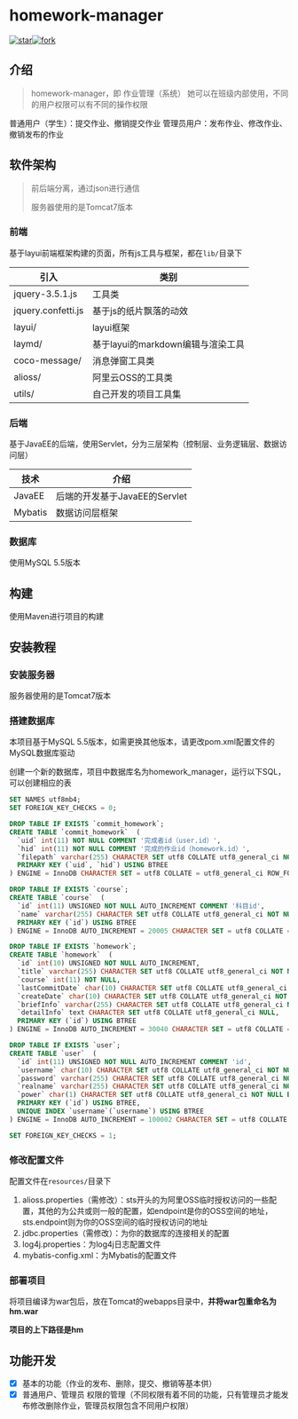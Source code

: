 # homework-manager

[![star](https://gitee.com/qkmango/homework-manager/badge/star.svg?theme=dark)](https://gitee.com/qkmango/homework-manager/stargazers)[![fork](https://gitee.com/qkmango/homework-manager/badge/fork.svg?theme=dark)](https://gitee.com/qkmango/homework-manager/members)


## 介绍
> homework-manager，即 作业管理（系统）
> 她可以在班级内部使用，不同的用户权限可以有不同的操作权限

普通用户（学生）：提交作业、撤销提交作业
管理员用户：发布作业、修改作业、撤销发布的作业

## 软件架构
> 前后端分离，通过json进行通信
>
> 服务器使用的是Tomcat7版本

### 前端

基于layui前端框架构建的页面，所有js工具与框架，都在`lib/`目录下

| 引入               | 类别                              |
| ------------------ | --------------------------------- |
| jquery-3.5.1.js    | 工具类                            |
| jquery.confetti.js | 基于js的纸片飘落的动效            |
| layui/             | layui框架                         |
| laymd/             | 基于layui的markdown编辑与渲染工具 |
| coco-message/      | 消息弹窗工具类                    |
| alioss/            | 阿里云OSS的工具类                 |
| utils/             | 自己开发的项目工具集              |

### 后端

基于JavaEE的后端，使用Servlet，分为三层架构（控制层、业务逻辑层、数据访问层）

| 技术    | 介绍                          |
| ------- | ----------------------------- |
| JavaEE  | 后端的开发基于JavaEE的Servlet |
| Mybatis | 数据访问层框架                |

### 数据库

使用MySQL 5.5版本



## 构建

使用Maven进行项目的构建



## 安装教程

### 安装服务器

服务器使用的是Tomcat7版本



### 搭建数据库

本项目基于MySQL 5.5版本，如需更换其他版本，请更改pom.xml配置文件的MySQL数据库驱动

创建一个新的数据库，项目中数据库名为homework_manager，运行以下SQL，可以创建相应的表

````sql
SET NAMES utf8mb4;
SET FOREIGN_KEY_CHECKS = 0;

DROP TABLE IF EXISTS `commit_homework`;
CREATE TABLE `commit_homework`  (
  `uid` int(11) NOT NULL COMMENT '完成者id（user.id）',
  `hid` int(11) NOT NULL COMMENT '完成的作业id（homework.id）',
  `filepath` varchar(255) CHARACTER SET utf8 COLLATE utf8_general_ci NOT NULL COMMENT '作业文件的链接',
  PRIMARY KEY (`uid`, `hid`) USING BTREE
) ENGINE = InnoDB CHARACTER SET = utf8 COLLATE = utf8_general_ci ROW_FORMAT = Compact;

DROP TABLE IF EXISTS `course`;
CREATE TABLE `course`  (
  `id` int(11) UNSIGNED NOT NULL AUTO_INCREMENT COMMENT '科目id',
  `name` varchar(255) CHARACTER SET utf8 COLLATE utf8_general_ci NOT NULL COMMENT '科目名',
  PRIMARY KEY (`id`) USING BTREE
) ENGINE = InnoDB AUTO_INCREMENT = 20005 CHARACTER SET = utf8 COLLATE = utf8_general_ci ROW_FORMAT = Compact;

DROP TABLE IF EXISTS `homework`;
CREATE TABLE `homework`  (
  `id` int(10) UNSIGNED NOT NULL AUTO_INCREMENT,
  `title` varchar(255) CHARACTER SET utf8 COLLATE utf8_general_ci NOT NULL,
  `course` int(11) NOT NULL,
  `lastCommitDate` char(10) CHARACTER SET utf8 COLLATE utf8_general_ci NOT NULL,
  `createDate` char(10) CHARACTER SET utf8 COLLATE utf8_general_ci NOT NULL,
  `briefInfo` varchar(255) CHARACTER SET utf8 COLLATE utf8_general_ci NOT NULL,
  `detailInfo` text CHARACTER SET utf8 COLLATE utf8_general_ci NULL,
  PRIMARY KEY (`id`) USING BTREE
) ENGINE = InnoDB AUTO_INCREMENT = 30040 CHARACTER SET = utf8 COLLATE = utf8_general_ci ROW_FORMAT = Compact;

DROP TABLE IF EXISTS `user`;
CREATE TABLE `user`  (
  `id` int(11) UNSIGNED NOT NULL AUTO_INCREMENT COMMENT 'id',
  `username` char(10) CHARACTER SET utf8 COLLATE utf8_general_ci NOT NULL COMMENT '用户名（唯一）',
  `password` varchar(255) CHARACTER SET utf8 COLLATE utf8_general_ci NOT NULL COMMENT '密码',
  `realname` varchar(255) CHARACTER SET utf8 COLLATE utf8_general_ci NOT NULL COMMENT '真实名',
  `power` char(1) CHARACTER SET utf8 COLLATE utf8_general_ci NOT NULL DEFAULT '0',
  PRIMARY KEY (`id`) USING BTREE,
  UNIQUE INDEX `username`(`username`) USING BTREE
) ENGINE = InnoDB AUTO_INCREMENT = 100002 CHARACTER SET = utf8 COLLATE = utf8_general_ci ROW_FORMAT = Compact;

SET FOREIGN_KEY_CHECKS = 1;
````





### 修改配置文件

配置文件在`resources/`目录下

1. alioss.properties（需修改）：sts开头的为阿里OSS临时授权访问的一些配置，其他的为公共或则一般的配置，如endpoint是你的OSS空间的地址，sts.endpoint则为你的OSS空间的临时授权访问的地址
2. jdbc.properties（需修改）：为你的数据库的连接相关的配置
3. log4j.properties：为log4j日志配置文件
4. mybatis-config.xml：为Mybatis的配置文件



### 部署项目

将项目编译为war包后，放在Tomcat的webapps目录中，**并将war包重命名为 hm.war**

**项目的上下路径是hm**



## 功能开发

- [x] 基本的功能（作业的发布、删除，提交、撤销等基本供）
- [x] 普通用户、管理员 权限的管理（不同权限有着不同的功能，只有管理员才能发布修改删除作业，管理员权限包含不同用户权限）